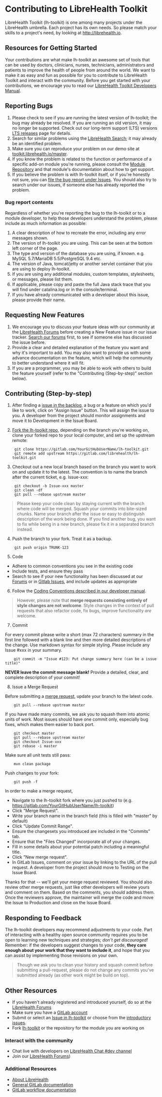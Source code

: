 # Contributing to LibreHealth Toolkit

LibreHealth Toolkit (lh-toolkit) is one among many projects under the LibreHealth umbrella. Each project has its own needs. So please match your skills to a project's need, by looking at http://librehealth.io.

## Resources for Getting Started

Your contributions are what make lh-toolkit an awesome set of tools that can be used by doctors, clinicians, nurses, technicians, administrators and patients to improve the health of people from around the world. We want to make it as easy and fun as possible for you to contribute to LibreHealth Toolkit and interact with the community. Before you get started with your contributions, we encourage you to read our [LibreHealth Toolkit Developers Manual](https://toolkit.librehealth.io/devmanual).

## Reporting Bugs

1. Please check to see if you are running the latest version of lh-toolkit; the bug may already be resolved. If you are running an old version, it may no longer be supported. Check out our long-term support (LTS) versions [LTS releases](http://toolkit.librehealth.io) page for details.
2. Search for similar problems using the [LibreHealth Search](https://search.librehealth.io); it may already be an identified problem.
3. Make sure you can reproduce your problem on our demo site at [toolkit.librehealth.io/master](https://toolkit.librehealth.io/master).
4. If you know the problem is related to the function or performance of a specific add-on module you're running, please consult the [Module Repository](http://modules.openmrs.org) and that module's documentation about how to get support.
5. If you believe the problem is with lh-toolkit itself, or if you're honestly not sure, you can [file the bug report under Issues](https://gitlab.com/librehealth/lh-toolkit/issues). You should also try to search under our issues, if someone else has already reported the problem.

### Bug report contents

Regardless of whether you're reporting the bug to the lh-toolkit or to a module developer, to help those developers understand the problem, please include as much information as possible:

1. A clear description of how to recreate the error, including any error messages shown.
2. The version of lh-toolkit you are using. This can be seen at the bottom left corner of the page.
3. The type and version of the database you are using, if known. e.g. MySQL 5.7/MariaDB 5.5/PostgreSQL 9.4 etc.
4. The version of Java, tomcat/jetty or another servlet container that you are using to deploy lh-toolkit.
4. If you are using any additional modules, custom templates, stylesheets, or messages, please list them.
5. If applicable, please copy and paste the full Java stack trace that you will find under catalina.log or in the console/terminal.
6. If you have already communicated with a developer about this issue, please provide their name.


## Requesting New Features

1. We encourage you to discuss your feature ideas with our community at the [LibreHealth Forums](https://forums.librehealth.io/c/projects/lh-toolkit) before creating a New Feature issue in our issue tracker. [Search our forums](https://forums.librehealth.io/search) first, to see if someone else has discussed the issue before.
2. Provide a clear and detailed explanation of the feature you want and why it's important to add. You may also want to provide us with some advance documentation on the feature, which will help the community to better understand where it will fit.
3. If you are a programmer, you may be able to work with others to build the feature yourself (refer to the "Contributing (Step-by-step)" section below).

## Contributing (Step-by-step)

1. After finding a [issue in the backlog](https://gitlab.com/librehealth/lh-toolkit/board), a bug or a feature on which you'd like to work, click on "Assign Issue" button. This will assign the issue to you. A developer from the project should monitor assignments and move it to Development in the Issue Board.

2. [Fork the lh-toolkit repo](https://docs.gitlab.com/ce/workflow/forking_workflow.html), depending on the branch you're working on, clone your forked repo to your local computer, and set up the upstream remote:

        git clone https://gitlab.com/YourGitHubUserName/lh-toolkit.git
        git remote add upstream https://gitlab.com/librehealth/lh-toolkit.git

3. Checkout out a new local branch based on the branch you want to work on and update it to the latest. The convention is to name the branch after the current ticket, e.g. Issue-xxx:

        git checkout -b Issue-xxx master
        git clean -df
        git pull --rebase upstream master

 > Please keep your code clean by staying current with the branch where code will be merged. Squash your commits into bite-sized chunks. Name your branch after the issue or easy to distinguish description of the work being done. If you find another bug, you want to fix while being in a new branch, please fix it in a separated branch instead.


4. Push the branch to your fork. Treat it as a backup.

        git push origin TRUNK-123

5. Code
  * Adhere to common conventions you see in the existing code
  * Include tests, and ensure they pass
  * Search to see if your new functionality has been discussed at our [Forums](https://forums.librehealth.io) or in [Gitlab Issues](https://gitlab.com/librehealth/lh-toolkit/issues), and include updates as appropriate

6. Follow the [Coding Conventions described in our developer manual](https://docs.librehealth.io/projects/toolkit/guides/development).

  > However, please note that **merge requests consisting entirely of style changes are not welcome**. Style changes in the context of pull requests that also refactor code, fix bugs, improve functionality *are* welcome.

7. Commit

  For every commit please write a short (max 72 characters) summary in the first line followed with a blank line and then more detailed descriptions of the change. Use markdown syntax for simple styling. Please include any Issue #xxx in your summary.

        git commit -m "Issue #123: Put change summary here (can be a issue title)"

  **NEVER leave the commit message blank!** Provide a detailed, clear, and complete description of your commit!

8. Issue a Merge Request

  Before submitting a [merge request](https://docs.gitlab.com/ce/workflow/forking_workflow.html#merging-upstream), update your branch to the latest code.

        git pull --rebase upstream master

  If you have made many commits, we ask you to squash them into atomic units of work. Most issues should have one commit only, especially bug fixes, which makes them easier to back port.

        git checkout master
        git pull --rebase upstream master
        git checkout Issue-xxx
        git rebase -i master

  Make sure all unit tests still pass:

        mvn clean package

  Push changes to your fork:

        git push -f

  In order to make a merge request,
  * Navigate to the lh-toolkit fork where you just pushed to (e.g. https://gitlab.com/YourGitHubUserName/lh-toolkit)
  * Click "Merge Request".
  * Write your branch name in the branch field (this is filled with "master" by default)
  * Click "Update Commit Range".
  * Ensure the changesets you introduced are included in the "Commits" tab.
  * Ensure that the "Files Changed" incorporate all of your changes.
  * Fill in some details about your potential patch including a meaningful title.
  * Click "New merge request".
  * In GitLab Issues, comment on your issue by linking to the URL of the pull request. A developer from the project should move to Testing on the Issue Board.


  Thanks for that -- we'll get your merge request reviewed. You should also review other merge requests, just like other developers will review yours and comment on them. Based on the comments, you should address them. Once the reviewers approve, the maintainer will merge the code and move the Issue to Production and close on the Issue Board.

## Responding to Feedback

  The lh-toolkit developers may recommend adjustments to your code. Part of interacting with a healthy open source community requires you to be open to learning new techniques and strategies; *don't get discouraged!* Remember: if the developers suggest changes to your code, **they care enough about your work that they want to include it**, and hope that you can assist by implementing those revisions on your own.

  > Though we ask you to clean your history and squash commit before submitting a pull-request, please do not change any commits you've submitted already (as other work might be build on top).

## Other Resources

* If you haven't already registered and introduced yourself, do so at the [LibreHealth Forums](https://forums.librehealth.io)
* Make sure you have a [GitLab account](https://gitlab.com/users/sign_in)
* Submit or select an [Issue in lh-toolkit](https://gitlab.com/librehealth/lh-toolkit/issues) or choose from the [introductory issues](https://gitlab.com/librehealth/lh-toolkit/issues?label_name%5B%5D=Intro).
* Fork [lh-toolkit](https://gitlab.com/librehealth/lh-toolkit.git) or the repository for the module you are working on

### Interact with the community

* Chat live with developers on [LibreHealth Chat #dev channel](https://chat.librehealth.io/channel/dev)
* Join our [LibreHealth Forums](https://forums.librehealth.io))

### Additional Resources

<!--* [LibreHealth Toolkit User Manual](https://docs.librehealth.io/projects/toolkit/guides/user)-->
* [About LibreHealth](https://librehealth.io)
* [General GitLab documentation](https://docs.gitlab.com/ce/)
* [GitLab workflow documentation](https://docs.gitlab.com/ce/workflow/README.html)
